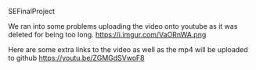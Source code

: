 SEFinalProject

We ran into some problems uploading the video onto youtube as it was deleted for being too long.
https://i.imgur.com/VaORnWA.png

Here are some extra links to the video as well as the mp4 will be uploaded to github
https://youtu.be/ZGMGdSVwoF8
